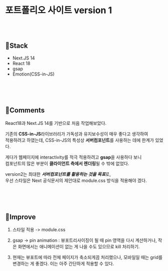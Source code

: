 # 포트폴리오 사이트 version 1 
</br> 
</br> 

## 🔖Stack

- Next.JS 14
- React 18
- gsap
- Emotion(CSS-in-JS)

</br> 
</br> 
</br> 

## 📝Comments


React18과 Next.JS 14를 기반으로 처음 작업해보았다.

기존의  **CSS-in-JS**라이브러리가 가독성과 유지보수성이 매우 좋다고 생각하여</br>
적용하려고 하였는데, CSS-in-JS의 특성상  **서버컴포넌트**를 사용하는 데에 한계가 있었다.

게다가 웹페이지에 interactivity를 적극 적용하려고  **gsap**을 사용하다 보니</br>
컴포넌트의 많은 부분이  **클라이언트 측에서 렌더링**될 수 밖에 없었다.

version2는 최대한  ***서버컴포넌트를 활용하는 것을 목표***로,</br> 
우선 스타일은 Next 공식문서의 제안대로 module.css 방식을 적용해야 겠다. 

</br> 
</br> 
</br> 

## 🔨Improve 

1. 스타일 적용 -> module.css
   
2. gsap -> pin animation : 뷰포트리사이징이 될 때 pin 영역을 다시 계산하거나, 작은 화면에서는 애니메이션이 없는 게 나을 수도 있으므로 kill 처리하기.

3. 현재는 뷰포트에 따라 전체 페이지가 축소되게끔 처리했으나, 모바일일 때는  grid를 변경하는 게 좋겠다. 이는 아주 간단하게 적용할 수 있다.

</br> 
</br> 
